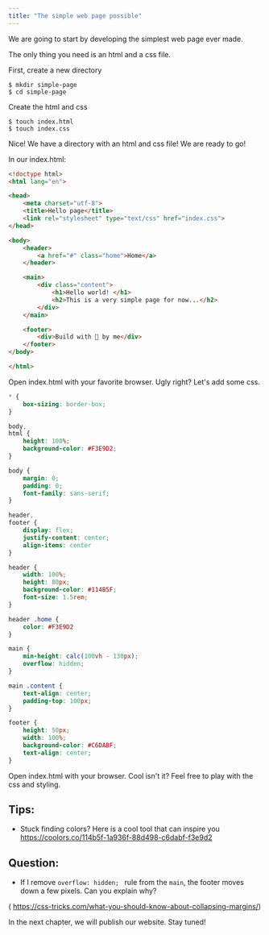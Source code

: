```yaml
---
title: "The simple web page possible"
---
```


We are going to start by developing the simplest web page ever made.

The only thing you need is an html and a css file.

First, create a new directory

```
$ mkdir simple-page
$ cd simple-page
```

Create the html and css

``` 
$ touch index.html
$ touch index.css
```

Nice! We have a directory with an html and css file! We are ready to go!

In our index.html:

```html
<!doctype html>
<html lang="en">

<head>
    <meta charset="utf-8">
    <title>Hello page</title>    
    <link rel="stylesheet" type="text/css" href="index.css">
</head>

<body>
    <header>
        <a href="#" class="home">Home</a>
    </header>

    <main>
        <div class="content">
            <h1>Hello world! </h1>
            <h2>This is a very simple page for now...</h2>
        </div>
    </main>

    <footer>
        <div>Build with 💜 by me</div>
    </footer>
</body>

</html>
```

Open index.html with your favorite browser.
Ugly right? Let's add some css.

```css
* {
    box-sizing: border-box;
}

body,
html {
    height: 100%;
    background-color: #F3E9D2;
}

body {
    margin: 0;
    padding: 0;
    font-family: sans-serif;
}

header,
footer {
    display: flex;
    justify-content: center;
    align-items: center
}

header {
    width: 100%;
    height: 80px;
    background-color: #114B5F;
    font-size: 1.5rem;
}

header .home {
    color: #F3E9D2
}

main {
    min-height: calc(100vh - 130px);
    overflow: hidden;
}

main .content {
    text-align: center;
    padding-top: 100px;
}

footer {
    height: 50px;
    width: 100%;
    background-color: #C6DABF;
    text-align: center;
}
```

Open index.html with your browser. Cool isn't it?
Feel free to play with the css and styling.

## Tips:

* Stuck finding colors? Here is a cool tool that can inspire you https://coolors.co/114b5f-1a936f-88d498-c6dabf-f3e9d2

## Question:

* If I remove ``` overflow: hidden;  ``` rule from the ``` main ```, the footer moves down a few pixels. Can you explain why?

( https://css-tricks.com/what-you-should-know-about-collapsing-margins/)

In the next chapter, we will publish our website. Stay tuned!
